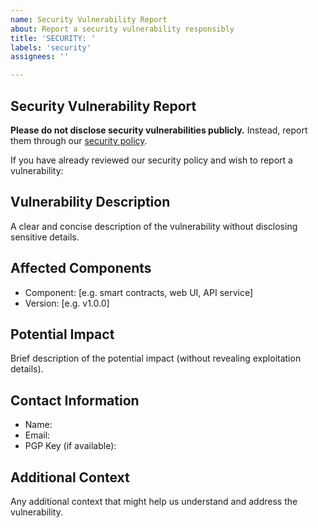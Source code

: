 ```yaml
---
name: Security Vulnerability Report
about: Report a security vulnerability responsibly
title: 'SECURITY: '
labels: 'security'
assignees: ''

---
```


## Security Vulnerability Report

**Please do not disclose security vulnerabilities publicly.** 
Instead, report them through our [security policy](../../docs/security_policy.md).

If you have already reviewed our security policy and wish to report a vulnerability:

## Vulnerability Description

A clear and concise description of the vulnerability without disclosing sensitive details.

## Affected Components

- Component: [e.g. smart contracts, web UI, API service]
- Version: [e.g. v1.0.0]

## Potential Impact

Brief description of the potential impact (without revealing exploitation details).

## Contact Information

- Name:
- Email:
- PGP Key (if available):

## Additional Context

Any additional context that might help us understand and address the vulnerability.